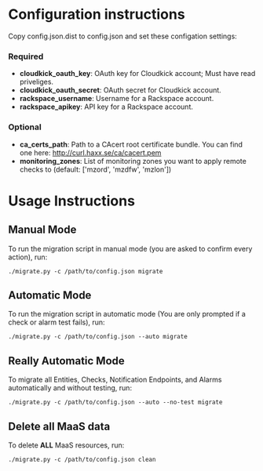 # Configuration instructions

Copy config.json.dist to config.json and set these configation settings:

### Required
* **cloudkick_oauth_key**: OAuth key for Cloudkick account; Must have read priveliges.
* **cloudkick_oauth_secret**: OAuth secret for Cloudkick account.
* **rackspace_username**: Username for a Rackspace account.
* **rackspace_apikey**: API key for a Rackspace account.

### Optional
* **ca_certs_path**: Path to a CAcert root certificate bundle. You can find one here: http://curl.haxx.se/ca/cacert.pem
* **monitoring_zones**: List of monitoring zones you want to apply remote checks to (default: ['mzord', 'mzdfw', 'mzlon'])

# Usage Instructions

## Manual Mode

To run the migration script in manual mode (you are asked to confirm every action), run:
    
    ./migrate.py -c /path/to/config.json migrate

## Automatic Mode

To run the migration script in automatic mode (You are only prompted if a check or alarm test fails), run:

    ./migrate.py -c /path/to/config.json --auto migrate

## Really Automatic Mode

To migrate all Entities, Checks, Notification Endpoints, and Alarms automatically and without testing, run:

    ./migrate.py -c /path/to/config.json --auto --no-test migrate
    
## Delete all MaaS data

To delete **ALL** MaaS resources, run:

    ./migrate.py -c /path/to/config.json clean